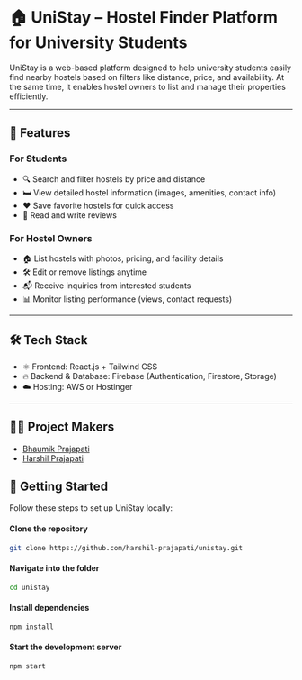# 🏠 UniStay – Hostel Finder Platform for University Students

UniStay is a web-based platform designed to help university students easily find nearby hostels based on filters like distance, price, and availability. At the same time, it enables hostel owners to list and manage their properties efficiently.

---

## 🎯 Features

### For Students
- 🔍 Search and filter hostels by price and distance
- 🛏️ View detailed hostel information (images, amenities, contact info)
- ❤️ Save favorite hostels for quick access
- 📝 Read and write reviews

### For Hostel Owners
- 🏠 List hostels with photos, pricing, and facility details
- 🛠️ Edit or remove listings anytime
- 📬 Receive inquiries from interested students
- 📊 Monitor listing performance (views, contact requests)

---

## 🛠 Tech Stack

- ⚛️ Frontend: React.js + Tailwind CSS  
- 🔥 Backend & Database: Firebase (Authentication, Firestore, Storage)  
- ☁️ Hosting: AWS or Hostinger

---

## 👨‍💻 Project Makers

- [Bhaumik Prajapati](https://github.com/bhaumikprajapati)  
- [Harshil Prajapati](https://github.com/harshil-prajapati)

## 🚀 Getting Started

Follow these steps to set up UniStay locally:

#### Clone the repository
```bash
git clone https://github.com/harshil-prajapati/unistay.git
```

#### Navigate into the folder
```bash
cd unistay
```

#### Install dependencies
```bash
npm install
```

#### Start the development server
```bash
npm start
```